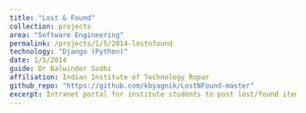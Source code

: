 ```yaml
---
title: "Lost & Found"
collection: projects
area: "Software Engineering"
permalink: /projects/1/5/2014-lostnfound
technology: "Django (Python)"
date: 1/5/2014
guide: Dr Balwinder Sodhi
affiliation: Indian Institute of Technology Ropar
github_repo: "https://github.com/kbyagnik/LostNFound-master"
excerpt: Intranet portal for institute students to post lost/found items with indexed searching.
---
```

